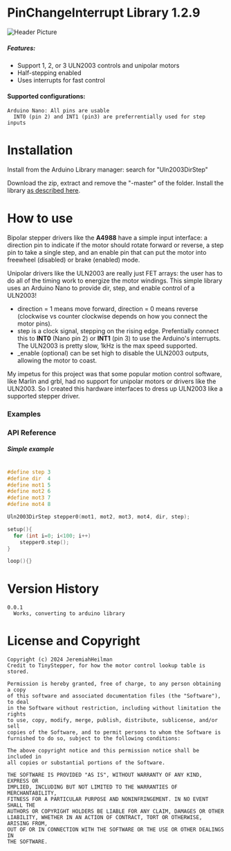 PinChangeInterrupt Library 1.2.9
================================

![Header Picture](missing.png)



##### Features:
* Support 1, 2, or 3 ULN2003 controls and unipolar motors
* Half-stepping enabled
* Uses interrupts for fast control


#### Supported configurations:
```
Arduino Nano: All pins are usable
  INT0 (pin 2) and INT1 (pin3) are preferrentially used for step inputs
```


Installation
============

Install from the Arduino Library manager: search for "Uln2003DirStep"

Download the zip, extract and remove the "-master" of the folder.
Install the library [as described here](http://arduino.cc/en/pmwiki.php?n=Guide/Libraries).

How to use
==========

Bipolar stepper drivers like the **A4988** have a simple input interface: 
a direction pin to indicate if the motor should rotate forward or reverse, 
a step pin to take a single step, and an enable pin that can put the motor 
into freewheel (disabled) or brake (enabled) mode.

Unipolar drivers like the ULN2003 are really just FET arrays: the user has 
to do all of the timing work to energize the motor windings.  This simple 
library uses an Arduino Nano to provide dir, step, and enable control of a ULN2003!

* direction = 1 means move forward, direction = 0 means reverse (clockwise 
vs counter clockwise depends on how you connect the motor pins).
* step is a clock signal, stepping on the rising edge.  Prefentially connect
this to **INT0** (Nano pin 2) or **INT1** (pin 3) to use the Arduino's interrupts.
The ULN2003 is pretty slow, 1kHz is the max speed supported.
* _enable (optional) can be set high to disable the ULN2003 outputs, 
allowing the motor to coast.

My impetus for this project was that some popular motion control software, 
like Marlin and grbl, had no support for unipolar motors or drivers like the
ULN2003.  So I created this hardware interfaces to dress up ULN2003 like 
a supported stepper driver.


### Examples


### API Reference

##### Simple example
```cpp

#define step 3
#define dir  4
#define mot1 5
#define mot2 6
#define mot3 7
#define mot4 8

Uln2003DirStep stepper0(mot1, mot2, mot3, mot4, dir, step);

setup(){
  for (int i=0; i<100; i++)
    stepper0.step();
}

loop(){}

```


Version History
===============
```
0.0.1
  Works, converting to arduino library
```


License and Copyright
=====================
```
Copyright (c) 2024 JeremiahHeilman
Credit to TinyStepper, for how the motor control lookup table is stored.

Permission is hereby granted, free of charge, to any person obtaining a copy
of this software and associated documentation files (the "Software"), to deal
in the Software without restriction, including without limitation the rights
to use, copy, modify, merge, publish, distribute, sublicense, and/or sell
copies of the Software, and to permit persons to whom the Software is
furnished to do so, subject to the following conditions:

The above copyright notice and this permission notice shall be included in
all copies or substantial portions of the Software.

THE SOFTWARE IS PROVIDED "AS IS", WITHOUT WARRANTY OF ANY KIND, EXPRESS OR
IMPLIED, INCLUDING BUT NOT LIMITED TO THE WARRANTIES OF MERCHANTABILITY,
FITNESS FOR A PARTICULAR PURPOSE AND NONINFRINGEMENT. IN NO EVENT SHALL THE
AUTHORS OR COPYRIGHT HOLDERS BE LIABLE FOR ANY CLAIM, DAMAGES OR OTHER
LIABILITY, WHETHER IN AN ACTION OF CONTRACT, TORT OR OTHERWISE, ARISING FROM,
OUT OF OR IN CONNECTION WITH THE SOFTWARE OR THE USE OR OTHER DEALINGS IN
THE SOFTWARE.
```
